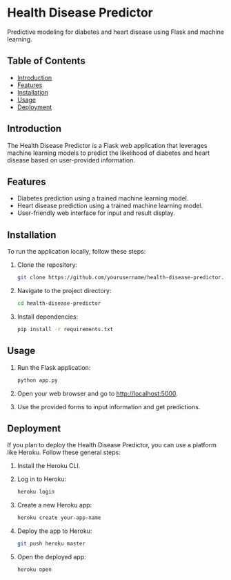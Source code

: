 # Health Disease Predictor

Predictive modeling for diabetes and heart disease using Flask and machine learning.

## Table of Contents

- [Introduction](#introduction)
- [Features](#features)
- [Installation](#installation)
- [Usage](#usage)
- [Deployment](#deployment)
  
## Introduction

The Health Disease Predictor is a Flask web application that leverages machine learning models to predict the likelihood of diabetes and heart disease based on user-provided information.

## Features

- Diabetes prediction using a trained machine learning model.
- Heart disease prediction using a trained machine learning model.
- User-friendly web interface for input and result display.

## Installation

To run the application locally, follow these steps:

1. Clone the repository:

    ```bash
    git clone https://github.com/yourusername/health-disease-predictor.git
    ```

2. Navigate to the project directory:

    ```bash
    cd health-disease-predictor
    ```

3. Install dependencies:

    ```bash
    pip install -r requirements.txt
    ```

## Usage

1. Run the Flask application:

    ```bash
    python app.py
    ```

2. Open your web browser and go to [http://localhost:5000](http://localhost:5000).

3. Use the provided forms to input information and get predictions.

## Deployment

If you plan to deploy the Health Disease Predictor, you can use a platform like Heroku. Follow these general steps:

1. Install the Heroku CLI.

2. Log in to Heroku:

    ```bash
    heroku login
    ```

3. Create a new Heroku app:

    ```bash
    heroku create your-app-name
    ```

4. Deploy the app to Heroku:

    ```bash
    git push heroku master
    ```

5. Open the deployed app:

    ```bash
    heroku open
    ```


